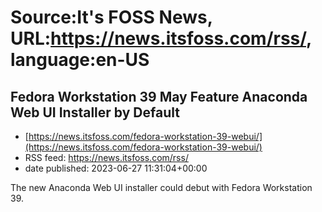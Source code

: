 # Source:It's FOSS News, URL:https://news.itsfoss.com/rss/, language:en-US

## Fedora Workstation 39 May Feature Anaconda Web UI Installer by Default
 - [https://news.itsfoss.com/fedora-workstation-39-webui/](https://news.itsfoss.com/fedora-workstation-39-webui/)
 - RSS feed: https://news.itsfoss.com/rss/
 - date published: 2023-06-27 11:31:04+00:00

The new Anaconda Web UI installer could debut with Fedora Workstation 39.

